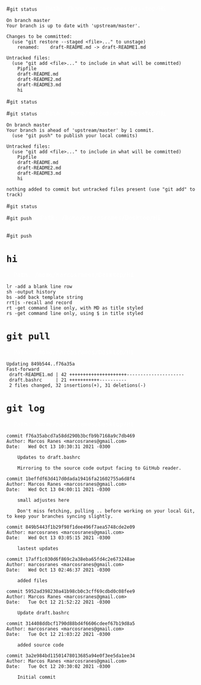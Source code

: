 
#` git status `
<span style='color:#fff; font-family: Dejavu Sans Mono; font-size: 1.1em;'>- Path: /home/marcosranes/Desktop/Hi</span>
```
On branch master
Your branch is up to date with 'upstream/master'.

Changes to be committed:
  (use "git restore --staged <file>..." to unstage)
	renamed:    draft-README.md -> draft-README1.md

Untracked files:
  (use "git add <file>..." to include in what will be committed)
	Pipfile
	draft-README.md
	draft-README2.md
	draft-README3.md
	hi

```


#` git status `

#` git status `
<span style='color:#fff; font-family: Dejavu Sans Mono; font-size: 1.1em;'>- Path: /home/marcosranes/Desktop/Hi</span>
```
On branch master
Your branch is ahead of 'upstream/master' by 1 commit.
  (use "git push" to publish your local commits)

Untracked files:
  (use "git add <file>..." to include in what will be committed)
	Pipfile
	draft-README.md
	draft-README2.md
	draft-README3.md
	hi

nothing added to commit but untracked files present (use "git add" to track)
```


#` git status `

#` git push `
<span style='color:#fff; font-family: Dejavu Sans Mono; font-size: 1.1em;'>- Path: /home/marcosranes/Desktop/Hi</span>
```
```


#` git push `

# ` hi `
<span style='color:#fff; font-family: Dejavu Sans Mono; font-size: 1.1em;'>- Path: /home/marcosranes/Desktop/Hi</span>
```
lr -add a blank line row
sh -output history
bs -add back template string
rrt|s -recall and record
rt -get command line only, with MD as title styled
rs -get command line only, using $ in title styled
```


# ` git pull `
<span style='color:#fff; font-family: Dejavu Sans Mono; font-size: 1.1em;'>- Path: /home/marcosranes/Desktop/Hi</span>
```
Updating 849b544..f76a35a
Fast-forward
 draft-README1.md | 42 +++++++++++++++++++++---------------------
 draft.bashrc     | 21 +++++++++++----------
 2 files changed, 32 insertions(+), 31 deletions(-)
```


# ` git log `
<span style='color:#fff; font-family: Dejavu Sans Mono; font-size: 1.1em;'>- Path: /home/marcosranes/Desktop/Hi</span>
```
commit f76a35abcd7a58dd290b3bcfb9b7168a9c7db469
Author: Marcos Ranes <marcosranes@gmail.com>
Date:   Wed Oct 13 10:30:31 2021 -0300

    Updates to draft.bashrc
    
    Mirroring to the source code output facing to GitHub reader.

commit 1beffdf63d417d0dada19416fa21602755a6d8f4
Author: Marcos Ranes <marcosranes@gmail.com>
Date:   Wed Oct 13 04:00:11 2021 -0300

    small adjustes here
    
    Don't miss fetching, pulling .. before working on your local Git, to keep your branches syncing slightly.

commit 849b5443f1b29f98f1dee496f7aea5748cde2e09
Author: marcosranes <marcosranes@gmail.com>
Date:   Wed Oct 13 03:05:15 2021 -0300

    lastest updates

commit 17aff1c030d6f869c2a38eba65fd4c2e673248ae
Author: marcosranes <marcosranes@gmail.com>
Date:   Wed Oct 13 02:46:37 2021 -0300

    added files

commit 5952ad398230a41b98cb0c3cff69cdbd0c08fee9
Author: Marcos Ranes <marcosranes@gmail.com>
Date:   Tue Oct 12 21:52:22 2021 -0300

    Update draft.bashrc

commit 314408ddbcf1790d88bd4f6606cdeef67b19d8a5
Author: marcosranes <marcosranes@gmail.com>
Date:   Tue Oct 12 21:03:22 2021 -0300

    added source code

commit 3a2e984bd11501478013685a94e0f3ee5da1ee34
Author: Marcos Ranes <marcosranes@gmail.com>
Date:   Tue Oct 12 20:30:02 2021 -0300

    Initial commit
```

